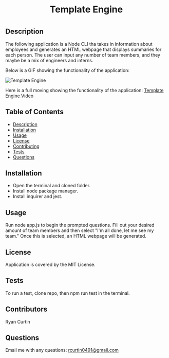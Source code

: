   <h1 align="center">Template Engine <h1>

  ## Description
  The following application is a Node CLI tha takes in information about employees and generates an HTML webpage that displays summaries for each person.  The user can input any number of team members, and they maybe be a mix of engineers and interns.  

  Below is a GIF showing the functionality of the application:

  ![Template Engine](Assets/TemplateGIF.gif)

  Here is a full moving showing the functionality of the application: [Template Engine Video](Assets/FullVideoTemplate.webm)

  ## Table of Contents
  - [Description](#description)
  - [Installation](#installation)
  - [Usage](#usage)
  - [License](#license)
  - [Contributing](#contributing)
  - [Tests](#tests)
  - [Questions](#questions)

  ## Installation
  * Open the terminal and cloned folder.  
  * Install node package manager.
  * Install inquirer and jest.

  ## Usage
  Run node app.js to begin the prompted questions.  Fill out your desired amount of team members and then select "I'm all done, let me see my team."  Once this is selected, an HTML webpage will be generated.

  ## License
  Application is covered by the MIT License.

  ## Tests
  To run a test, clone repo, then npm run test in the terminal.

  ## Contributors
  Ryan Curtin

  ## Questions
  Email me with any questions: rcurtin0491@gmail.com






